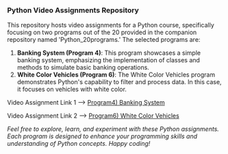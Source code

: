 ### **Python Video Assignments Repository**

This repository hosts video assignments for a Python course, specifically focusing on two programs out of the 20 provided in the companion repository named 'Python_20programs.' The selected programs are:

1. **Banking System (Program 4)**:
This program showcases a simple banking system, emphasizing the implementation of classes and methods to simulate basic banking operations.
2. **White Color Vehicles (Program 6)**:
The White Color Vehicles program demonstrates Python's capability to filter and process data. In this case, it focuses on vehicles with white color.

Video Assignment Link 1 --> [Program4) Banking System](https://drive.google.com/file/d/1uK0BMLW2bCpMrmoWlr5vJxWh32_M0ZCA/view?usp=sharing)

Video Assignment Link 2 --> [Program6) White Color Vehicles](https://drive.google.com/file/d/10S6zGj-L2DG6mmnC8iGg7WCWrWROqE8A/view?usp=sharing)

*Feel free to explore, learn, and experiment with these Python assignments. Each program is designed to enhance your programming skills and understanding of Python concepts. Happy coding!*
